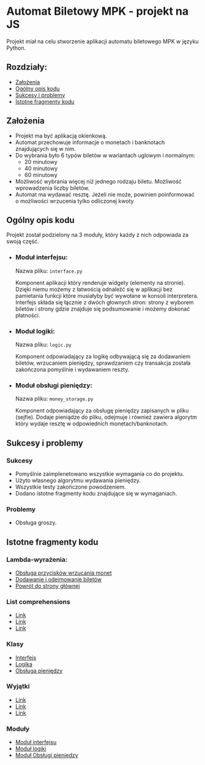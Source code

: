 # Automat Biletowy MPK - projekt na JS

Projekt miał na celu stworzenie aplikacji automatu biletowego MPK w języku Python. 

## Rozdziały:
* [Założenia](#założenia)
* [Ogólny opis kodu](#ogólny-opis-kodu)
* [Sukcesy i problemy](#sukcesy-i-problemy)
* [Istotne fragmenty kodu](#istotne-fragmenty-kodu)

## Założenia
* Projekt ma być aplikacją okienkową.
* Automat przechowuje informacje o monetach i banknotach znajdujących się w nim.
* Do wybrania było 6 typów biletów w wariantach uglowym i normalnym:
    * 20 minutowy
    * 40 minutowy
    * 60 minutowy
* Możliwość wybrania więcej niż jednego rodzaju biletu. Możliwość wprowadzenia liczby biletów.
* Automat ma wydawać resztę. Jeżeli nie może, powinien poinformować o możliwości wrzucenia tylko odliczonej kwoty

## Ogólny opis kodu
Projekt został podzielony na 3 moduły, który każdy z nich odpowiada za swoją część. 
* ### Moduł interfejsu:
    Nazwa pliku: `interface.py`
    
    Komponent aplikacji który renderuje widgety (elementy na stronie). Dzięki niemu możemy z łatwością odnaleźć się w aplikacji bez pamietania funkcji które musiałyby być wywołane w konsoli interpretera. Interfejs składa się łącznie z dwóch głownych stron: strony z wyborem biletów i strony gdzie znajduje się podsumowanie i możemy dokonać płatności.
* ### Moduł logiki:
    Nazwa pliku: `logic.py`

    Komponent odpowiadający za logikę odbywającą się za dodawaniem biletów, wrzucaniem pieniędzy, sprawdzaniem czy transakcja została zakończona pomyślnie i wydawaniem reszty.

* ### Moduł obsługi pieniędzy:
    Nazwa pliku: `money_storage.py`

    Komponent odpowiadający za obsługę pieniędzy zapisanych w pliku (sejfie). Dodaje pieniądze do pliku, odejmuje i również zawiera algorytm który wydaje resztę w odpowiednich monetach/banknotach.

## Sukcesy i problemy
### Sukcesy
* Pomyślnie zaimplenetowano wszystkie wymagania co do projektu. 
* Użyto własnego algorytmu wydawania pieniędzy.
* Wszystkie testy zakończone powodzeniem.
* Dodano istotne fragmenty kodu znajdujące się w wymaganiach.
### Problemy
* Obsługa groszy.

## Istotne fragmenty kodu
### Lambda-wyrażenia:
* [Obsługa przycisków wrzucania monet](https://github.com/Skydem/automat-biletowy-mpk/blob/bb03119df47fdf52e92f35707688318f31744bbf/interface.py#L142)
* [Dodawanie i odejmowanie biletów](https://github.com/Skydem/automat-biletowy-mpk/blob/bb03119df47fdf52e92f35707688318f31744bbf/interface.py#L114-L115)
* [Powrót do strony głównej](https://github.com/Skydem/automat-biletowy-mpk/blob/bb03119df47fdf52e92f35707688318f31744bbf/interface.py#L149)
### List comprehensions
* [Link](https://github.com/Skydem/automat-biletowy-mpk/blob/bb03119df47fdf52e92f35707688318f31744bbf/logic.py#L10)
* [Link](https://github.com/Skydem/automat-biletowy-mpk/blob/bb03119df47fdf52e92f35707688318f31744bbf/money_storage.py#L68)
* [Link](https://github.com/Skydem/automat-biletowy-mpk/blob/bb03119df47fdf52e92f35707688318f31744bbf/money_storage.py#L106)
### Klasy
* [Interfejs](https://github.com/Skydem/automat-biletowy-mpk/blob/bb03119df47fdf52e92f35707688318f31744bbf/interface.py#L10)
* [Logika](https://github.com/Skydem/automat-biletowy-mpk/blob/bb03119df47fdf52e92f35707688318f31744bbf/logic.py#L5)
* [Obsługa pieniędzy](https://github.com/Skydem/automat-biletowy-mpk/blob/bb03119df47fdf52e92f35707688318f31744bbf/money_storage.py#L4)
### Wyjątki
* [Link](https://github.com/Skydem/automat-biletowy-mpk/blob/bb03119df47fdf52e92f35707688318f31744bbf/logic.py#L63)
* [Link](https://github.com/Skydem/automat-biletowy-mpk/blob/bb03119df47fdf52e92f35707688318f31744bbf/money_storage.py#L11)
* [Link](https://github.com/Skydem/automat-biletowy-mpk/blob/bb03119df47fdf52e92f35707688318f31744bbf/money_storage.py#L41)

### Moduły
* [Moduł interfejsu](https://github.com/Skydem/automat-biletowy-mpk/blob/bb03119df47fdf52e92f35707688318f31744bbf/interface.py)
* [Moduł logiki](https://github.com/Skydem/automat-biletowy-mpk/blob/bb03119df47fdf52e92f35707688318f31744bbf/logic.py)
* [Moduł Obsługi pieniędzy](https://github.com/Skydem/automat-biletowy-mpk/blob/bb03119df47fdf52e92f35707688318f31744bbf/money_storage.py)